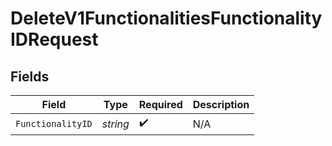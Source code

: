 # DeleteV1FunctionalitiesFunctionalityIDRequest


## Fields

| Field              | Type               | Required           | Description        |
| ------------------ | ------------------ | ------------------ | ------------------ |
| `FunctionalityID`  | *string*           | :heavy_check_mark: | N/A                |